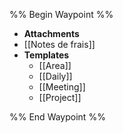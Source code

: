 %% Begin Waypoint %%
- **Attachments**
- [[Notes de frais]]
- **Templates**
	- [[Area]]
	- [[Daily]]
	- [[Meeting]]
	- [[Project]]

%% End Waypoint %%